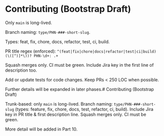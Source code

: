 # Contributing (Bootstrap Draft)

Only `main` is long-lived.

Branch naming: `type/PHN-###-short-slug`.

Types: feat, fix, chore, docs, refactor, test, ci, build.

PR title regex (enforced): `^(feat|fix|chore|docs|refactor|test|ci|build)(\([^)]*\))? PHN-\d+: .+`

Squash merges only. CI must be green. Include Jira key in the first line of description too.

Add or update tests for code changes. Keep PRs < 250 LOC when possible.

Further details will be expanded in later phases.# Contributing (Bootstrap Draft)

Trunk-based: only `main` is long-lived.
Branch naming: `type/PHN-###-short-slug` (types: feature, fix, chore, docs, test, refactor, ci, build).
Include Jira key in PR title & first description line.
Squash merges only. CI must be green.

More detail will be added in Part 10.
